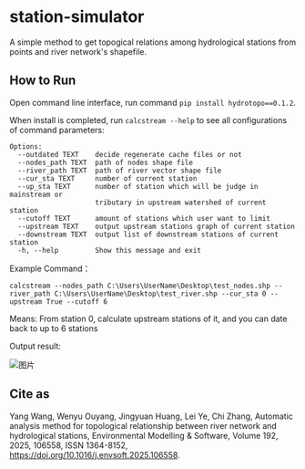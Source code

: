 # station-simulator

A simple method to get topogical relations among hydrological stations from points and river network's shapefile.

How to Run
------
Open command line interface, run command `pip install hydrotopo==0.1.2`.

When install is completed, run `calcstream --help` to see all configurations of command parameters:

```
Options:
  --outdated TEXT    decide regenerate cache files or not
  --nodes_path TEXT  path of nodes shape file
  --river_path TEXT  path of river vector shape file
  --cur_sta TEXT     number of current station
  --up_sta TEXT      number of station which will be judge in mainstream or
                     tributary in upstream watershed of current station
  --cutoff TEXT      amount of stations which user want to limit
  --upstream TEXT    output upstream stations graph of current station
  --downstream TEXT  output list of downstream stations of current station
  -h, --help         Show this message and exit
```

Example Command：

`calcstream --nodes_path C:\Users\UserName\Desktop\test_nodes.shp --river_path C:\Users\UserName\Desktop\test_river.shp --cur_sta 0 --upstream True --cutoff 6`

Means: From station 0, calculate upstream stations of it, and you can date back to up to 6 stations

Output result:

![图片](https://user-images.githubusercontent.com/23413915/194866111-2676da4c-94c5-4550-9a37-996ad4031f54.png)

Cite as
------
Yang Wang, Wenyu Ouyang, Jingyuan Huang, Lei Ye, Chi Zhang,
Automatic analysis method for topological relationship between river network and hydrological stations,
Environmental Modelling & Software,
Volume 192,
2025,
106558,
ISSN 1364-8152,
https://doi.org/10.1016/j.envsoft.2025.106558.
